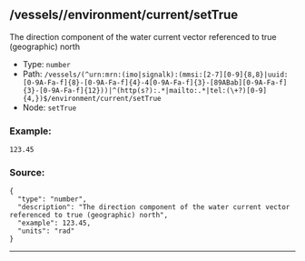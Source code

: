 ## /vessels/<RegExp>/environment/current/setTrue

The direction component of the water current vector referenced to true (geographic) north

* Type: `number`
* Path: `/vessels/(^urn:mrn:(imo|signalk):(mmsi:[2-7][0-9]{8,8}|uuid:[0-9A-Fa-f]{8}-[0-9A-Fa-f]{4}-4[0-9A-Fa-f]{3}-[89ABab][0-9A-Fa-f]{3}-[0-9A-Fa-f]{12}))|^(http(s?):.*|mailto:.*|tel:(\+?)[0-9]{4,})$/environment/current/setTrue`
* Node: `setTrue`

### Example:
```
123.45
```

### Source:
```
{
  "type": "number",
  "description": "The direction component of the water current vector referenced to true (geographic) north",
  "example": 123.45,
  "units": "rad"
}
```

---
